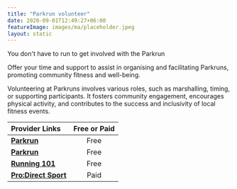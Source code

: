 ```yaml
---
title: "Parkrun volunteer"
date: 2020-09-01T12:49:27+06:00
featureImage: images/ma/placeholder.jpeg
layout: static
---
```


You don't have to run to get involved with the Parkrun

Offer your time and support to assist in organising and facilitating Parkruns, promoting community fitness and well-being.

Volunteering at Parkruns involves various roles, such as marshalling, timing, or supporting participants. It fosters community engagement, encourages physical activity, and contributes to the success and inclusivity of local fitness events.

| Provider Links      | Free or Paid  |  
| :-----------          | :--------------:      |  
| [**Parkrun**](https://volunteer.parkrun.com/principles/volunteer-roles) | Free | 
| [**Parkrun**](https://blog.parkrun.com/uk/2022/11/23/eight-reasons-to-try-volunteering-at-parkrun/) | Free | 
| [**Running 101**](https://running101.co.uk/5-reasons-why-you-should-volunteer-atleast-once-at-parkrun/) | Free  | 
| [**Pro:Direct Sport**](https://www.prodirectsport.com) | Paid | 
  

<br/><br/>






